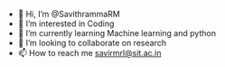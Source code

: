 - 👋 Hi, I’m @SavithrammaRM
- 👀 I’m interested in Coding
- 🌱 I’m currently learning Machine learning and python
- 💞️ I’m looking to collaborate on research
- 📫 How to reach me savirmrl@sit.ac.in

<!---
SavithrammaRM/SavithrammaRM is a ✨ special ✨ repository because its `README.md` (this file) appears on your GitHub profile.
You can click the Preview link to take a look at your changes.
--->
